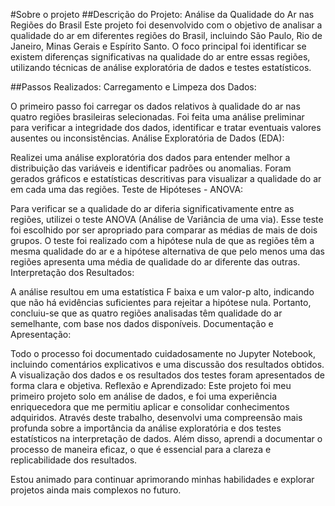 #Sobre o projeto
##Descrição do Projeto: Análise da Qualidade do Ar nas Regiões do Brasil Este projeto foi desenvolvido com o objetivo de analisar a qualidade do ar em diferentes regiões do Brasil, incluindo São Paulo, Rio de Janeiro, Minas Gerais e Espírito Santo. O foco principal foi identificar se existem diferenças significativas na qualidade do ar entre essas regiões, utilizando técnicas de análise exploratória de dados e testes estatísticos.

##Passos Realizados: Carregamento e Limpeza dos Dados:

O primeiro passo foi carregar os dados relativos à qualidade do ar nas quatro regiões brasileiras selecionadas. Foi feita uma análise preliminar para verificar a integridade dos dados, identificar e tratar eventuais valores ausentes ou inconsistências. Análise Exploratória de Dados (EDA):

Realizei uma análise exploratória dos dados para entender melhor a distribuição das variáveis e identificar padrões ou anomalias. Foram gerados gráficos e estatísticas descritivas para visualizar a qualidade do ar em cada uma das regiões. Teste de Hipóteses - ANOVA:

Para verificar se a qualidade do ar diferia significativamente entre as regiões, utilizei o teste ANOVA (Análise de Variância de uma via). Esse teste foi escolhido por ser apropriado para comparar as médias de mais de dois grupos. O teste foi realizado com a hipótese nula de que as regiões têm a mesma qualidade do ar e a hipótese alternativa de que pelo menos uma das regiões apresenta uma média de qualidade do ar diferente das outras. Interpretação dos Resultados:

A análise resultou em uma estatística F baixa e um valor-p alto, indicando que não há evidências suficientes para rejeitar a hipótese nula. Portanto, concluiu-se que as quatro regiões analisadas têm qualidade do ar semelhante, com base nos dados disponíveis. Documentação e Apresentação:

Todo o processo foi documentado cuidadosamente no Jupyter Notebook, incluindo comentários explicativos e uma discussão dos resultados obtidos. A visualização dos dados e os resultados dos testes foram apresentados de forma clara e objetiva. Reflexão e Aprendizado: Este projeto foi meu primeiro projeto solo em análise de dados, e foi uma experiência enriquecedora que me permitiu aplicar e consolidar conhecimentos adquiridos. Através deste trabalho, desenvolvi uma compreensão mais profunda sobre a importância da análise exploratória e dos testes estatísticos na interpretação de dados. Além disso, aprendi a documentar o processo de maneira eficaz, o que é essencial para a clareza e replicabilidade dos resultados.

Estou animado para continuar aprimorando minhas habilidades e explorar projetos ainda mais complexos no futuro.
